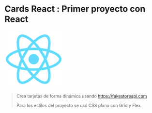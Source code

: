 # **Cards React** : Primer proyecto con React

![logo de React](./public/logo192.png)

>Crea tarjetas de forma dinámica usando <https://fakestoreapi.com>
>
>Para los estilos del proyecto se usó CSS plano con Grid y Flex.

